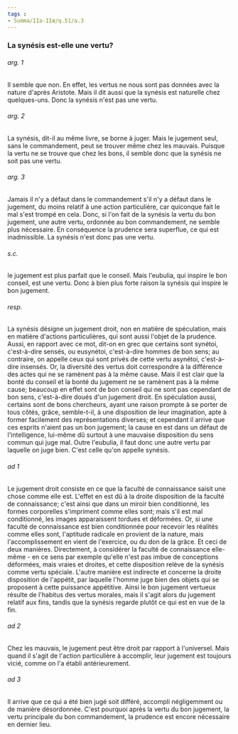 ```yaml
---
tags : 
- Summa/IIa-IIæ/q.51/a.3
---
```


### La synésis est-elle une vertu?

###### arg. 1
Il semble que non. En effet, les vertus ne nous sont pas données avec la nature d'après Aristote. Mais il dit aussi que la synésis est naturelle chez quelques-uns. Donc la synésis n'est pas une vertu. 

###### arg. 2
La synésis, dit-il au même livre, se borne à juger. Mais le jugement seul, sans le commandement, peut se trouver même chez les mauvais. Puisque la vertu ne se trouve que chez les bons, il semble donc que la synésis ne soit pas une vertu. 

###### arg. 3
Jamais il n'y a défaut dans le commandement s'il n'y a défaut dans le jugement, du moins relatif à une action particulière, car quiconque fait le mal s'est trompé en cela. Donc, si l'on fait de la synésis la vertu du bon jugement, une autre vertu, ordonnée au bon commandement, ne semble plus nécessaire. En conséquence la prudence sera superflue, ce qui est inadmissible. La synésis n'est donc pas une vertu. 

###### s.c.
le jugement est plus parfait que le conseil. Mais l'eubulia, qui inspire le bon conseil, est une vertu. Donc à bien plus forte raison la synésis qui inspire le bon jugement. 

###### resp.
La synésis désigne un jugement droit, non en matière de spéculation, mais en matière d'actions particulières, qui sont aussi l'objet de la prudence. Aussi, en rapport avec ce mot, dit-on en grec que certains sont synétoi, c'est-à-dire sensés, ou eusynétoi, c'est-à-dire hommes de bon sens; au contraire, on appelle ceux qui sont privés de cette vertu asynétoi, c'est-à-dire insensés. Or, la diversité des vertus doit correspondre à la différence des actes qui ne se ramènent pas à la même cause. Mais il est clair que la bonté du conseil et la bonté du jugement ne se ramènent pas à la même cause; beaucoup en effet sont de bon conseil qui ne sont pas cependant de bon sens, c'est-à-dire doués d'un jugement droit. En spéculation aussi, certains sont de bons chercheurs, ayant une raison prompte à se porter de tous côtés, grâce, semble-t-il, à une disposition de leur imagination, apte à former facilement des représentations diverses; et cependant il arrive que ces esprits n'aient pas un bon jugement; la cause en est dans un défaut de l'intelligence, lui-même dû surtout à une mauvaise disposition du sens commun qui juge mal. Outre l'eubulia, il faut donc une autre vertu par laquelle on juge bien. C'est celle qu'on appelle synésis. 

###### ad 1
Le jugement droit consiste en ce que la faculté de connaissance saisit une chose comme elle est. L'effet en est dû à la droite disposition de la faculté de connaissance; c'est ainsi que dans un miroir bien conditionné, les formes corporelles s'impriment comme elles sont; mais s'il est mal conditionné, les images apparaissent tordues et déformées. Or, si une faculté de connaissance est bien conditionnée pour recevoir les réalités comme elles sont, l'aptitude radicale en provient de la nature, mais l'accomplissement en vient de l'exercice, ou du don de la grâce. Et ceci de deux manières. Directement, à considérer la faculté de connaissance elle-même - en ce sens par exemple qu'elle n'est pas imbue de conceptions déformées, mais vraies et droites, et cette disposition relève de la synésis comme vertu spéciale. L'autre manière est indirecte et concerne la droite disposition de l'appétit, par laquelle l'homme juge bien des objets qui se proposent à cette puissance appétitive. Ainsi le bon jugement vertueux résulte de l'habitus des vertus morales, mais il s'agit alors du jugement relatif aux fins, tandis que la synésis regarde plutôt ce qui est en vue de la fin. 

###### ad 2
Chez les mauvais, le jugement peut être droit par rapport à l'universel. Mais quand il s'agit de l'action particulière à accomplir, leur jugement est toujours vicié, comme on l'a établi antérieurement. 

###### ad 3
Il arrive que ce qui a été bien jugé soit différé, accompli négligemment ou de manière désordonnée. C'est pourquoi après la vertu du bon jugement, la vertu principale du bon commandement, la prudence est encore nécessaire en dernier lieu. 

